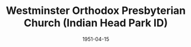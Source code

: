 ---
date: &id001 1951-04-15
end_date: null
location:
  address: 6871 Joliet Road
  city: Indian Head Park
  state: ID
minister:
- end: 1958-01-01
  name: Lawrence Eyres
  start: 1951-04-15
  type: pastor
- end: 1963-01-01
  name: Glenn Black
  start: 1958-01-01
  type: pastor
- end: 1966-01-01
  name: W. Harllee Bordeaux
  start: 1963-01-01
  type: pastor
- end: 1985-01-01
  name: Ivan DeMaster
  start: 1966-01-01
  type: pastor
- end: 1997-01-01
  name: William Rudolph
  start: 1986-01-01
  type: pastor
- end: 1999-01-01
  name: Bradford Freeman
  start: 1998-01-01
  type: pastor
- end: 2011-01-01
  name: Charles Telfer
  start: 2002-01-01
  type: pastor
- end: null
  name: Robert E. Tarullo
  start: 2012-01-01
  type: pastor
ministers:
- Lawrence Eyres
- Glenn Black
- W. Harllee Bordeaux
- Ivan DeMaster
- William Rudolph
- Bradford Freeman
- Charles Telfer
- Robert E. Tarullo
name: Westminster Orthodox Presbyterian Church
names:
- end: null
  name: Westminster Orthodox Presbyterian Church
  start: 1951-04-15
origination_date: *id001
raw_data: "IDAHO Indian Head Park\nWestminster Orthodox Presbyterian Church (April\
  \ 15, 1951\u2013 )\n6871 Joliet Road\nPastors: Lawrence Eyres, 1951\u201358\nGlenn\
  \ Black, 1958\u201363\nW. Harllee Bordeaux, 1963\u201366\nIvan DeMaster, 1966\u2013\
  85\nWilliam Rudolph, 1986\u201397\nBradford Freeman, 1998\u201399\nCharles Telfer,\
  \ 2002\u201311\nRobert E. Tarullo, 2012\u2013"
received_from: null
states:
- ID
status:
  active: true
  end_date: null
  reason: null
  received_from: null
  withdrawal_to: null
title: Westminster Orthodox Presbyterian Church (Indian Head Park ID)
year_established:
- 1951

---